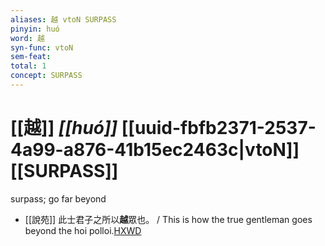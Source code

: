 ```yaml
---
aliases: 越 vtoN SURPASS
pinyin: huó
word: 越
syn-func: vtoN
sem-feat: 
total: 1
concept: SURPASS 
---
```

# [[越]] *[[huó]]*  [[uuid-fbfb2371-2537-4a99-a876-41b15ec2463c|vtoN]] [[SURPASS]]
surpass; go far beyond
 - [[說苑]] 此士君子之所以**越**眾也。
                     / This is how the true gentleman goes beyond the hoi polloi.[HXWD](https://hxwd.org/textview.html?location=CH1a0907_CHANT_004-3a.45)
